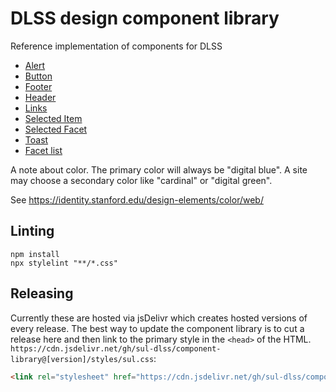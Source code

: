 # DLSS design component library
Reference implementation of components for DLSS

* [Alert](alerts/)
* [Button](button/)
* [Footer](footer/)
* [Header](header/)
* [Links](links/)
* [Selected Item](selected_item/)
* [Selected Facet](selected_facet/)
* [Toast](toast/)
* [Facet list](facets/)


A note about color.  The primary color will always be "digital blue".  A site may
choose a secondary color like "cardinal" or "digital green".

See <https://identity.stanford.edu/design-elements/color/web/>

## Linting
```
npm install
npx stylelint "**/*.css"
```


## Releasing

Currently these are hosted via jsDelivr which creates hosted versions of every release. The best way to update the component library is to cut a release here and then link to the primary style in the `<head>` of the HTML. `https://cdn.jsdelivr.net/gh/sul-dlss/component-library@[version]/styles/sul.css`:
```html
<link rel="stylesheet" href="https://cdn.jsdelivr.net/gh/sul-dlss/component-library@v2024-09-04/styles/sul.css" />
```
